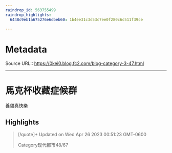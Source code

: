 ```yaml
---
raindrop_id: 563755499
raindrop_highlights:
  6448c9eb1a675276e6dbeb60: 1b4ee31c3d53c7ee0f280c6c511f39ce

---
```


# Metadata
Source URL:: https://0kei0.blog.fc2.com/blog-category-3-47.html


---
# 馬克杯收藏症候群

養貓真快樂

## Highlights

> [!quote]+ Updated on Wed Apr 26 2023 00:51:23 GMT-0600
>
> Category现代都市48/67
